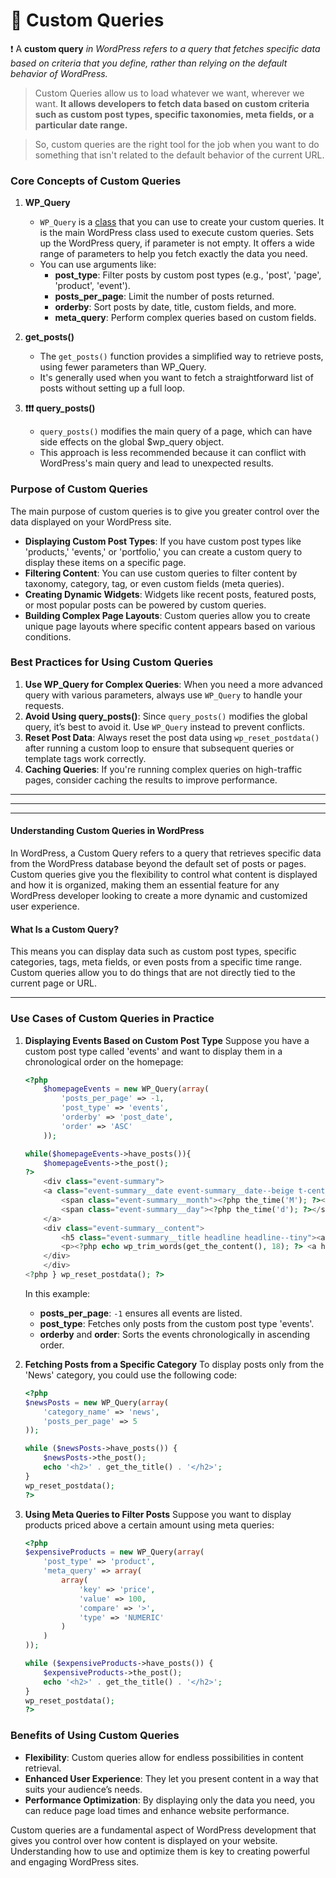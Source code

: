 # 📌 Custom Queries

❗️ A **custom query** *in WordPress refers to a query that fetches specific data based on criteria that you define, rather than relying on the default behavior of WordPress.*

> Custom Queries allow us to load whatever we want, wherever we want. **It allows developers to fetch data based on custom criteria such as custom post types, specific taxonomies, meta fields, or a particular date range.**

> So, custom queries are the right tool for the job when you want to do something that isn't related to the default behavior of the current URL.

### Core Concepts of Custom Queries

1. **WP_Query**
   - `WP_Query` is a <u>class</u> that you can use to create your custom queries. It is the main WordPress  class used to execute custom queries. Sets up the WordPress query, if parameter is not empty. It offers a wide range of parameters to help you fetch exactly the data you need.
   - You can use arguments like:
     - **post_type**: Filter posts by custom post types (e.g., 'post', 'page', 'product', 'event').
     - **posts_per_page**: Limit the number of posts returned.
     - **orderby**: Sort posts by date, title, custom fields, and more.
     - **meta_query**: Perform complex queries based on custom fields.

2. **get_posts()**
   - The `get_posts()` function provides a simplified way to retrieve posts, using fewer parameters than WP_Query.
   - It's generally used when you want to fetch a straightforward list of posts without setting up a full loop.

3. **❗️❗️❗️ query_posts()**
   - `query_posts()` modifies the main query of a page, which can have side effects on the global $wp_query object.
   - This approach is less recommended because it can conflict with WordPress's main query and lead to unexpected results.

### Purpose of Custom Queries

The main purpose of custom queries is to give you greater control over the data displayed on your WordPress site.

- **Displaying Custom Post Types**: If you have custom post types like 'products,' 'events,' or 'portfolio,' you can create a custom query to display these items on a specific page.
- **Filtering Content**: You can use custom queries to filter content by taxonomy, category, tag, or even custom fields (meta queries).
- **Creating Dynamic Widgets**: Widgets like recent posts, featured posts, or most popular posts can be powered by custom queries.
- **Building Complex Page Layouts**: Custom queries allow you to create unique page layouts where specific content appears based on various conditions.

### Best Practices for Using Custom Queries

1. **Use WP_Query for Complex Queries**: When you need a more advanced query with various parameters, always use `WP_Query` to handle your requests.
2. **Avoid Using query_posts()**: Since `query_posts()` modifies the global query, it’s best to avoid it. Use `WP_Query` instead to prevent conflicts.
3. **Reset Post Data**: Always reset the post data using `wp_reset_postdata()` after running a custom loop to ensure that subsequent queries or template tags work correctly.
4. **Caching Queries**: If you're running complex queries on high-traffic pages, consider caching the results to improve performance.

---
---
---

#### Understanding Custom Queries in WordPress

In WordPress, a Custom Query refers to a query that retrieves specific data from the WordPress database beyond the default set of posts or pages. Custom queries give you the flexibility to control what content is displayed and how it is organized, making them an essential feature for any WordPress developer looking to create a more dynamic and customized user experience.

#### What Is a Custom Query?

This means you can display data such as custom post types, specific categories, tags, meta fields, or even posts from a specific time range. Custom queries allow you to do things that are not directly tied to the current page or URL.



---



### Use Cases of Custom Queries in Practice

1. **Displaying Events Based on Custom Post Type**
   Suppose you have a custom post type called 'events' and want to display them in a chronological order on the homepage:

   ```php
   <?php 
       $homepageEvents = new WP_Query(array(
           'posts_per_page' => -1,
           'post_type' => 'events',
           'orderby' => 'post_date',
           'order' => 'ASC'
       )); 

   while($homepageEvents->have_posts()){
       $homepageEvents->the_post();
   ?>
       <div class="event-summary">
       <a class="event-summary__date event-summary__date--beige t-center" href="<?php the_permalink(); ?>">
           <span class="event-summary__month"><?php the_time('M'); ?></span>
           <span class="event-summary__day"><?php the_time('d'); ?></span>
       </a>
       <div class="event-summary__content">
           <h5 class="event-summary__title headline headline--tiny"><a href="<?php the_permalink(); ?>"><?php the_title(); ?></a></h5>
           <p><?php echo wp_trim_words(get_the_content(), 18); ?> <a href="<?php the_permalink(); ?>" class="nu gray">Read more</a></p>
       </div>
       </div>
   <?php } wp_reset_postdata(); ?> 
   ```

   In this example:
   - **posts_per_page**: `-1` ensures all events are listed.
   - **post_type**: Fetches only posts from the custom post type 'events'.
   - **orderby** and **order**: Sorts the events chronologically in ascending order.

2. **Fetching Posts from a Specific Category**
   To display posts only from the 'News' category, you could use the following code:

   ```php
   <?php
   $newsPosts = new WP_Query(array(
       'category_name' => 'news',
       'posts_per_page' => 5
   ));

   while ($newsPosts->have_posts()) {
       $newsPosts->the_post();
       echo '<h2>' . get_the_title() . '</h2>';
   }
   wp_reset_postdata();
   ?>
   ```

3. **Using Meta Queries to Filter Posts**
   Suppose you want to display products priced above a certain amount using meta queries:

   ```php
   <?php
   $expensiveProducts = new WP_Query(array(
       'post_type' => 'product',
       'meta_query' => array(
           array(
               'key' => 'price',
               'value' => 100,
               'compare' => '>',
               'type' => 'NUMERIC'
           )
       )
   ));

   while ($expensiveProducts->have_posts()) {
       $expensiveProducts->the_post();
       echo '<h2>' . get_the_title() . '</h2>';
   }
   wp_reset_postdata();
   ?>
   ```

### Benefits of Using Custom Queries

- **Flexibility**: Custom queries allow for endless possibilities in content retrieval.
- **Enhanced User Experience**: They let you present content in a way that suits your audience’s needs.
- **Performance Optimization**: By displaying only the data you need, you can reduce page load times and enhance website performance.

Custom queries are a fundamental aspect of WordPress development that gives you control over how content is displayed on your website. Understanding how to use and optimize them is key to creating powerful and engaging WordPress sites.